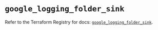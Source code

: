 # `google_logging_folder_sink`

Refer to the Terraform Registry for docs: [`google_logging_folder_sink`](https://registry.terraform.io/providers/hashicorp/google/6.21.0/docs/resources/logging_folder_sink).
